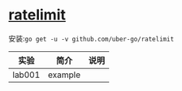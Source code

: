 # [ratelimit](https://github.com/uber-go/ratelimit)
安装:`go get -u -v github.com/uber-go/ratelimit`

|实验|简介|说明|
|---|---|---|
|lab001|example||